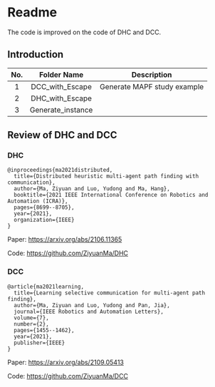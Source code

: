 # Readme

The code is improved on the code of DHC and DCC.

## Introduction

| No.  |    Folder Name    | Description                 |
| :--: | :---------------: | --------------------------- |
|  1   |  DCC_with_Escape  | Generate MAPF study example |
|  2   |  DHC_with_Escape  |                             |
|  3   | Generate_instance |                             |

## Review of DHC and DCC

### DHC

```
@inproceedings{ma2021distributed,
  title={Distributed heuristic multi-agent path finding with communication},
  author={Ma, Ziyuan and Luo, Yudong and Ma, Hang},
  booktitle={2021 IEEE International Conference on Robotics and Automation (ICRA)},
  pages={8699--8705},
  year={2021},
  organization={IEEE}
}
```

Paper: https://arxiv.org/abs/2106.11365

Code: https://github.com/ZiyuanMa/DHC

### DCC

```
@article{ma2021learning,
  title={Learning selective communication for multi-agent path finding},
  author={Ma, Ziyuan and Luo, Yudong and Pan, Jia},
  journal={IEEE Robotics and Automation Letters},
  volume={7},
  number={2},
  pages={1455--1462},
  year={2021},
  publisher={IEEE}
}
```

Paper: https://arxiv.org/abs/2109.05413

Code: https://github.com/ZiyuanMa/DCC

